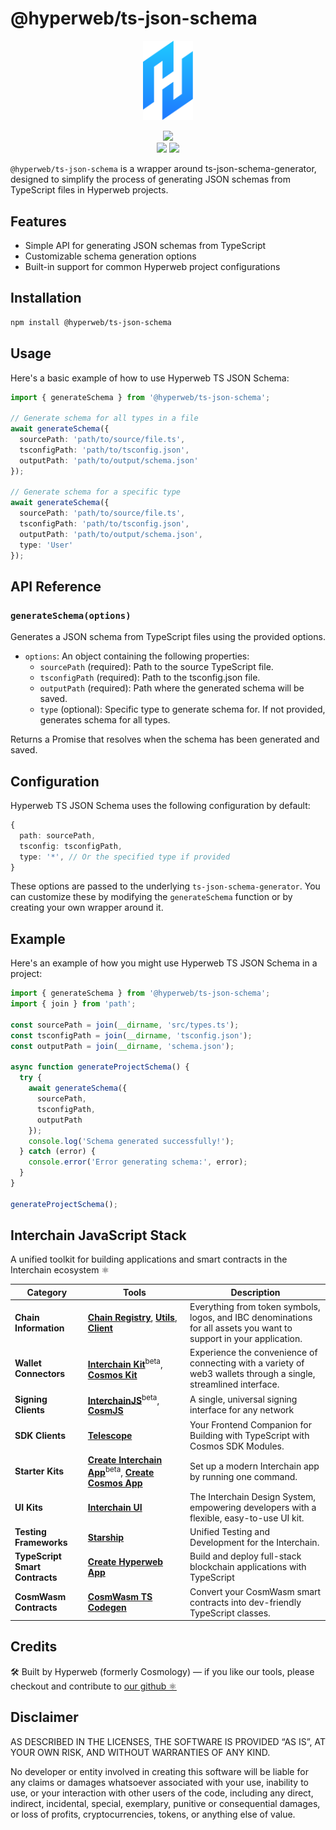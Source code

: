 # @hyperweb/ts-json-schema

<p align="center" width="100%">
   <img src="https://raw.githubusercontent.com/hyperweb-io/.github/refs/heads/main/assets/logo.svg" alt="hyperweb" width="80"><br />
</p>

<p align="center" width="100%">
  <a href="https://github.com/hyperweb-io/hyperweb-build/actions/workflows/run-tests.yml">
    <img height="20" src="https://github.com/hyperweb-io/hyperweb-build/actions/workflows/run-tests.yml/badge.svg" />
  </a>
  <br />
   <a href="https://github.com/hyperweb-io/hyperweb-build/blob/main/LICENSE"><img height="20" src="https://img.shields.io/badge/license-MIT-blue.svg"></a>
   <a href="https://www.npmjs.com/package/@hyperweb/ts-json-schema"><img height="20" src="https://img.shields.io/github/package-json/v/hyperweb-io/hyperweb-build?filename=packages%2Fts-json-schema%2Fpackage.json"></a>
</p>

`@hyperweb/ts-json-schema` is a wrapper around ts-json-schema-generator, designed to simplify the process of generating JSON schemas from TypeScript files in Hyperweb projects.

## Features

- Simple API for generating JSON schemas from TypeScript
- Customizable schema generation options
- Built-in support for common Hyperweb project configurations

## Installation

```sh
npm install @hyperweb/ts-json-schema
```

## Usage

Here's a basic example of how to use Hyperweb TS JSON Schema:

```ts
import { generateSchema } from '@hyperweb/ts-json-schema';

// Generate schema for all types in a file
await generateSchema({
  sourcePath: 'path/to/source/file.ts',
  tsconfigPath: 'path/to/tsconfig.json',
  outputPath: 'path/to/output/schema.json'
});

// Generate schema for a specific type
await generateSchema({
  sourcePath: 'path/to/source/file.ts',
  tsconfigPath: 'path/to/tsconfig.json',
  outputPath: 'path/to/output/schema.json',
  type: 'User'
});
```

## API Reference

### `generateSchema(options)`

Generates a JSON schema from TypeScript files using the provided options.

- `options`: An object containing the following properties:
  - `sourcePath` (required): Path to the source TypeScript file.
  - `tsconfigPath` (required): Path to the tsconfig.json file.
  - `outputPath` (required): Path where the generated schema will be saved.
  - `type` (optional): Specific type to generate schema for. If not provided, generates schema for all types.

Returns a Promise that resolves when the schema has been generated and saved.

## Configuration

Hyperweb TS JSON Schema uses the following configuration by default:

```ts
{
  path: sourcePath,
  tsconfig: tsconfigPath,
  type: '*', // Or the specified type if provided
}
```

These options are passed to the underlying `ts-json-schema-generator`. You can customize these by modifying the `generateSchema` function or by creating your own wrapper around it.

## Example

Here's an example of how you might use Hyperweb TS JSON Schema in a project:

```ts
import { generateSchema } from '@hyperweb/ts-json-schema';
import { join } from 'path';

const sourcePath = join(__dirname, 'src/types.ts');
const tsconfigPath = join(__dirname, 'tsconfig.json');
const outputPath = join(__dirname, 'schema.json');

async function generateProjectSchema() {
  try {
    await generateSchema({
      sourcePath,
      tsconfigPath,
      outputPath
    });
    console.log('Schema generated successfully!');
  } catch (error) {
    console.error('Error generating schema:', error);
  }
}

generateProjectSchema();
```

## Interchain JavaScript Stack 

A unified toolkit for building applications and smart contracts in the Interchain ecosystem ⚛️

| Category              | Tools                                                                                                                  | Description                                                                                           |
|----------------------|------------------------------------------------------------------------------------------------------------------------|-------------------------------------------------------------------------------------------------------|
| **Chain Information**   | [**Chain Registry**](https://github.com/hyperweb-io/chain-registry), [**Utils**](https://www.npmjs.com/package/@chain-registry/utils), [**Client**](https://www.npmjs.com/package/@chain-registry/client) | Everything from token symbols, logos, and IBC denominations for all assets you want to support in your application. |
| **Wallet Connectors**| [**Interchain Kit**](https://github.com/hyperweb-io/interchain-kit)<sup>beta</sup>, [**Cosmos Kit**](https://github.com/hyperweb-io/cosmos-kit) | Experience the convenience of connecting with a variety of web3 wallets through a single, streamlined interface. |
| **Signing Clients**          | [**InterchainJS**](https://github.com/hyperweb-io/interchainjs)<sup>beta</sup>, [**CosmJS**](https://github.com/cosmos/cosmjs) | A single, universal signing interface for any network |
| **SDK Clients**              | [**Telescope**](https://github.com/hyperweb-io/telescope)                                                          | Your Frontend Companion for Building with TypeScript with Cosmos SDK Modules. |
| **Starter Kits**     | [**Create Interchain App**](https://github.com/hyperweb-io/create-interchain-app)<sup>beta</sup>, [**Create Cosmos App**](https://github.com/hyperweb-io/create-cosmos-app) | Set up a modern Interchain app by running one command. |
| **UI Kits**          | [**Interchain UI**](https://github.com/hyperweb-io/interchain-ui)                                                   | The Interchain Design System, empowering developers with a flexible, easy-to-use UI kit. |
| **Testing Frameworks**          | [**Starship**](https://github.com/hyperweb-io/starship)                                                             | Unified Testing and Development for the Interchain. |
| **TypeScript Smart Contracts** | [**Create Hyperweb App**](https://github.com/hyperweb-io/create-hyperweb-app)                              | Build and deploy full-stack blockchain applications with TypeScript |
| **CosmWasm Contracts** | [**CosmWasm TS Codegen**](https://github.com/CosmWasm/ts-codegen)                                                   | Convert your CosmWasm smart contracts into dev-friendly TypeScript classes. |

## Credits

🛠 Built by Hyperweb (formerly Cosmology) — if you like our tools, please checkout and contribute to [our github ⚛️](https://github.com/hyperweb-io)

## Disclaimer

AS DESCRIBED IN THE LICENSES, THE SOFTWARE IS PROVIDED “AS IS”, AT YOUR OWN RISK, AND WITHOUT WARRANTIES OF ANY KIND.

No developer or entity involved in creating this software will be liable for any claims or damages whatsoever associated with your use, inability to use, or your interaction with other users of the code, including any direct, indirect, incidental, special, exemplary, punitive or consequential damages, or loss of profits, cryptocurrencies, tokens, or anything else of value.